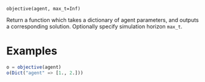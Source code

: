 ```
objective(agent, max_t=Inf)
```

Return a function which takes a dictionary of agent parameters, and outputs a corresponding solution. Optionally specify simulation horizon `max_t`.

# Examples

```julia
o = objective(agent)
o(Dict("agent" => [1., 2.]))
```
